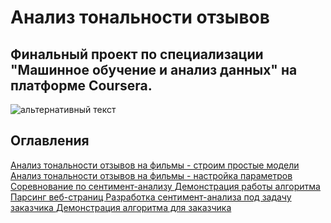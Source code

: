 <h1> Анализ тональности отзывов </h1>
<h2> Финальный проект по специализации "Машинное обучение и анализ данных" на платформе Coursera. </h2>

<img src="https://camo.githubusercontent.com/d720ccf9a04f4893a3dc8d7f6e88a96bef2b03e3/68747470733a2f2f6873746f2e6f72672f66696c65732f3634362f6638662f3337352f36343666386633373565373134303061623533353733346463366365396634652e6a7067" alt="альтернативный текст">

<h2> Оглавления </h2>
<a href = "https://github.com/Kuksha/Sentiment_analysis/tree/master/task_1" >Анализ тональности отзывов на фильмы - строим простые модели </a>
<a href = "https://github.com/Kuksha/Sentiment_analysis/blob/master/task_2/week_2.ipynb" >Анализ тональности отзывов на фильмы - настройка параметров </a>
<a href = "https://github.com/Kuksha/Sentiment_analysis/blob/master/task_3/week_3.ipynb" >Соревнование по сентимент-анализу </a>
<a href = "https://github.com/Kuksha/Sentiment_analysis/tree/master/task_4" >Демонстрация работы алгоритма </a>
<a href = "https://github.com/Kuksha/Sentiment_analysis/tree/master/task_5">Парсинг веб-страниц </a>
<a href = "">Разработка сентимент-анализа под задачу заказчика </a>
<a href =>Демонстрация алгоритма для заказчика </a>
